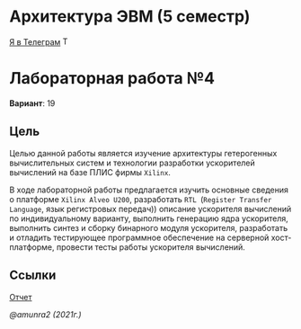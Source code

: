 # Архитектура ЭВМ (5 семестр)

 [Я в Телеграм](https://t.me/amunra2) <img src="https://img.icons8.com/external-tal-revivo-shadow-tal-revivo/344/external-telegram-is-a-cloud-based-instant-messaging-and-voice-over-ip-service-logo-shadow-tal-revivo.png" alt="Telegram" width=15>

# Лабораторная работа №4

__Вариант__: 19

## Цель

Целью данной работы является изучение архитектуры гетерогенных вычислительных систем и технологии разработки ускорителей вычислений на базе ПЛИС фирмы `Xilinx`. 

В ходе лабораторной работы предлагается изучить основные сведения о платформе `Xilinx Alveo U200`, разработать `RTL `(`Register Transfer Language`, язык регистровых передач)) описание ускорителя вычислений по индивидуальному варианту, выполнить генерацию ядра ускорителя, выполнить синтез и сборку бинарного модуля ускорителя, разработать и отладить тестирующее программное обеспечение на серверной хост-платформе, провести тесты работы ускорителя вычислений.

## Ссылки

[Отчет](./docs/cvetkov53b_report.pdf)

_@amunra2 (2021г.)_
